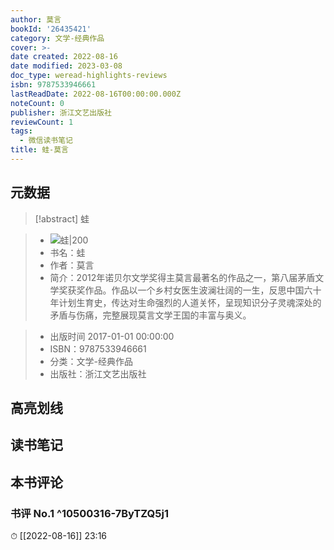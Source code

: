 ```yaml
---
author: 莫言
bookId: '26435421'
category: 文学-经典作品
cover: >-
date created: 2022-08-16
date modified: 2023-03-08
doc_type: weread-highlights-reviews
isbn: 9787533946661
lastReadDate: 2022-08-16T00:00:00.000Z
noteCount: 0
publisher: 浙江文艺出版社
reviewCount: 1
tags:
  - 微信读书笔记
title: 蛙-莫言
---
```


## 元数据

>[!abstract] 蛙

> - ![蛙|200](https://wfqqreader-1252317822.image.myqcloud.com/cover/421/26435421/t7_26435421.jpg)
> - 书名：蛙
> - 作者：莫言
> - 简介：2012年诺贝尔文学奖得主莫言最著名的作品之一，第八届茅盾文学奖获奖作品。作品以一个乡村女医生波澜壮阔的一生，反思中国六十年计划生育史，传达对生命强烈的人道关怀，呈现知识分子灵魂深处的矛盾与伤痛，完整展现莫言文学王国的丰富与奥义。

> - 出版时间 2017-01-01 00:00:00
> - ISBN：9787533946661
> - 分类：文学-经典作品
> - 出版社：浙江文艺出版社

## 高亮划线

## 读书笔记

## 本书评论

### 书评 No.1 ^10500316-7ByTZQ5j1

⏱ [[2022-08-16]] 23:16
